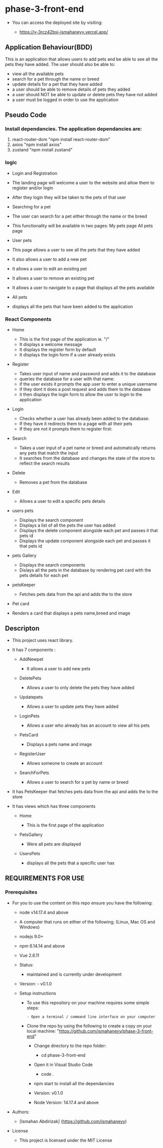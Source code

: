 
# phase-3-front-end
- You can access the deployed site by visiting:

  - https://y-3rcz42bsj-ismahaneyy.vercel.app/
  
## Application Behaviour(BDD)
This is an application that allows users to add pets and be able to see all
the pets they have added. The user should also be able to:
- view all the available pets
- search for a pet through the name or breed
- update details for a pet that they have added
- a user should be able to remove details of pets they added
- a user should NOT be able to update or delete pets they have not added
- a user must be logged in order to use the application

## Pseudo Code

### Install dependancies. The application dependancies are:
 1. react-router-dom "npm  install react-router-dom"
 2. axios "npm install axios"
 3. zustand "npm install zustand"

### logic
- Login and Registration
 - The landing page will welcome a user to the website and allow them to register and/or login
 - After they login they will be taken to the pets of that user


- Searching for a pet
 - The user can search for a pet either through the name or the breed
 - This functionality will be available in two pages:
    My pets page
    All pets page


- User pets
 - This page allows a user to see all the pets that they have added
 - It also allows a user to add a new pet
 - It allows a user to edit an existing pet
 - It allows a user to remove an existing pet
 - It allows a user to navigate to a page that displays all the pets available

- All pets
 - displays all the pets that have been added to the application

### React Components
- Home
  - This is the first page of the application ie. "/"
  - It displays a welcome message
  - It displays the register form by default
  - It displays the login form if a user already exists

- Register
  - Takes  user input of name and password and adds it to the database
  - queries the database for  a user with that name:
  - if the user exists it prompts the app user to enter a unique username
  - if they dont it does a post request and adds them to the database
  - it then displays the login form to allow the user to login to the application

- Login
  - Checks whether a user has already been added to the database:
  - If they have it redirects them to a page with all their pets
  - If they are not it prompts them to register first:

- Search
  - Takes a user input of a pet name or breed and automatically  returns any pets that match the input
  - It searches from the database and changes the state of the store to reflect the search results

- Delete
  - Removes a pet from the database

- Edit
  - Allows a user to edit a specific pets details

- users pets
  - Displays the search component
  - Displays a list of all the pets the user has added
  - Displays the delete component alongside each pet and passes it that pets id
  - Displays the update component alongside each pet and passes it that pets id

- pets Gallery
  - Displays the search components
  - Dislays all the pets in the database by rendering pet card with the pets details for each pet

- petsKeeper
  - Fetches pets data from the api and adds the to the store

- Pet card
 - Renders a card that displays a pets name,breed and image


## Descripton
- This project uses react library.

- It has 7 components :
    - AddNewpet 
        - It allows a user to add new pets 

    - DeletePets    
        - Allows a user to only delete the pets they have added

    - Updatepets
        - Allows a user to update pets they have added

    - LoginPets
        - Allows a user who already has an account to view all his pets 

    - PetsCard
        - Displays a pets name and image

    - RegisterUser
        - Allows someone to create an account 

    - SearchForPets
        - Allows a user to search for a pet by name or breed

- It has PetsKeeper that fetches pets data from the api and adds the to the store                 

- It has views which has three components

    - Home
        - This is the first page of the application 

    - PetsGallery
        - Were all pets are displayed 

    - UsersPets
        - displays all the pets that a specific user has

## REQUIREMENTS FOR USE

### Prerequisites

- For you to use the content on this repo ensure you have the following:

    - node v14.17.4 and above

    - A computer that runs on either of the following; (Linux, Mac OS and Windows)

    - nodejs 9.0+

    - npm 6.14.14 and above

    - Vue 2.6.11

    -  Status:
        - maintained and is currently under development

    - Version: - v0.1.0

    - Setup instructions
        
      - To use this repository on your machine requires some simple steps:

            - Open a terminal / command line interface on your computer

      - Clone the repo by using the following to create a copy on your local machine: "https://github.com/ismahaneyy/phase-3-front-end"

        - Change directory to the repo folder:

            - cd phase-3-front-end

        - Open it in Visual Studio Code

            - code .

        - npm start to install all the dependancies

        - Version: v0.1.0

        - Node Version: 14.17.4 and above

- Authors:

    - [Ismahan Abdirizak] (https://github.com/ismahaneyy)

- License

    - This project is licensed under the MIT License                